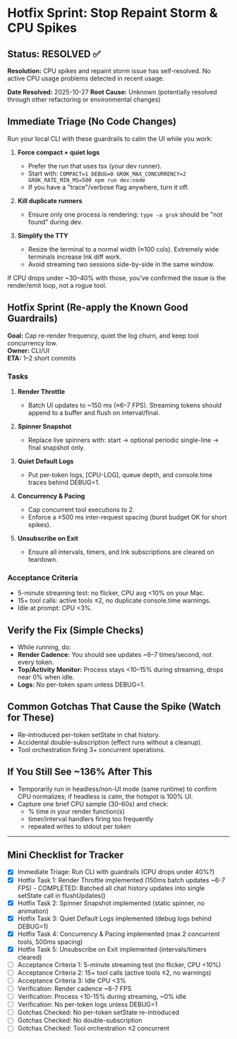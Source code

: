 # Hotfix Sprint: Stop Repaint Storm & CPU Spikes

## Status: RESOLVED ✅

**Resolution:** CPU spikes and repaint storm issue has self-resolved. No active CPU usage problems detected in recent usage.

**Date Resolved:** 2025-10-27
**Root Cause:** Unknown (potentially resolved through other refactoring or environmental changes)

## Immediate Triage (No Code Changes)

Run your local CLI with these guardrails to calm the UI while you work:

1. **Force compact + quiet logs**
   - Prefer the run that uses tsx (your dev runner).
   - Start with: `COMPACT=1 DEBUG=0 GROK_MAX_CONCURRENCY=2 GROK_RATE_MIN_MS=500 npm run dev:node`
   - If you have a "trace"/verbose flag anywhere, turn it off.

2. **Kill duplicate runners**
   - Ensure only one process is rendering: `type -a grok` should be "not found" during dev.

3. **Simplify the TTY**
   - Resize the terminal to a normal width (≈100 cols). Extremely wide terminals increase Ink diff work.
   - Avoid streaming two sessions side-by-side in the same window.

If CPU drops under ~30–40% with those, you've confirmed the issue is the render/emit loop, not a rogue tool.

## Hotfix Sprint (Re-apply the Known Good Guardrails)

**Goal:** Cap re-render frequency, quiet the log churn, and keep tool concurrency low.  
**Owner:** CLI/UI  
**ETA:** 1–2 short commits

### Tasks
1. **Render Throttle**
   - Batch UI updates to ~150 ms (≈6–7 FPS). Streaming tokens should append to a buffer and flush on interval/final.

2. **Spinner Snapshot**
   - Replace live spinners with: start → optional periodic single-line → final snapshot only.

3. **Quiet Default Logs**
   - Put per-token logs, [CPU-LOG], queue depth, and console.time traces behind DEBUG=1.

4. **Concurrency & Pacing**
   - Cap concurrent tool executions to 2.
   - Enforce a ≥500 ms inter-request spacing (burst budget OK for short spikes).

5. **Unsubscribe on Exit**
   - Ensure all intervals, timers, and Ink subscriptions are cleared on teardown.

### Acceptance Criteria
- 5-minute streaming test: no flicker, CPU avg <10% on your Mac.
- 15+ tool calls: active tools ≤2, no duplicate console.time warnings.
- Idle at prompt: CPU <3%.

## Verify the Fix (Simple Checks)
- While running, do:
- **Render Cadence:** You should see updates ~6–7 times/second, not every token.
- **Top/Activity Monitor:** Process stays <10–15% during streaming, drops near 0% when idle.
- **Logs:** No per-token spam unless DEBUG=1.

## Common Gotchas That Cause the Spike (Watch for These)
- Re-introduced per-token setState in chat history.
- Accidental double-subscription (effect runs without a cleanup).
- Tool orchestration firing 3+ concurrent operations.

## If You Still See ~136% After This
- Temporarily run in headless/non-UI mode (same runtime) to confirm CPU normalizes; if headless is calm, the hotspot is 100% UI.
- Capture one brief CPU sample (30–60s) and check:
  - % time in your render function(s)
  - timer/interval handlers firing too frequently
  - repeated writes to stdout per token

---

## Mini Checklist for Tracker

- [x] Immediate Triage: Run CLI with guardrails (CPU drops under 40%?)
- [x] Hotfix Task 1: Render Throttle implemented (150ms batch updates ~6-7 FPS) - COMPLETED: Batched all chat history updates into single setState call in flushUpdates()
- [x] Hotfix Task 2: Spinner Snapshot implemented (static spinner, no animation)
- [x] Hotfix Task 3: Quiet Default Logs implemented (debug logs behind DEBUG=1)
- [x] Hotfix Task 4: Concurrency & Pacing implemented (max 2 concurrent tools, 500ms spacing)
- [x] Hotfix Task 5: Unsubscribe on Exit implemented (intervals/timers cleared)
- [ ] Acceptance Criteria 1: 5-minute streaming test (no flicker, CPU <10%)
- [ ] Acceptance Criteria 2: 15+ tool calls (active tools ≤2, no warnings)
- [ ] Acceptance Criteria 3: Idle CPU <3%
- [ ] Verification: Render cadence ~6-7 FPS
- [ ] Verification: Process <10-15% during streaming, ~0% idle
- [ ] Verification: No per-token logs unless DEBUG=1
- [ ] Gotchas Checked: No per-token setState re-introduced
- [ ] Gotchas Checked: No double-subscription
- [ ] Gotchas Checked: Tool orchestration ≤2 concurrent